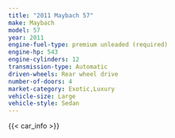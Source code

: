 ```yaml
---
title: "2011 Maybach 57"
make: Maybach
model: 57
year: 2011
engine-fuel-type: premium unleaded (required)
engine-hp: 543
engine-cylinders: 12
transmission-type: Automatic
driven-wheels: Rear wheel drive
number-of-doors: 4
market-category: Exotic,Luxury
vehicle-size: Large
vehicle-style: Sedan
---
```


{{< car_info >}}
